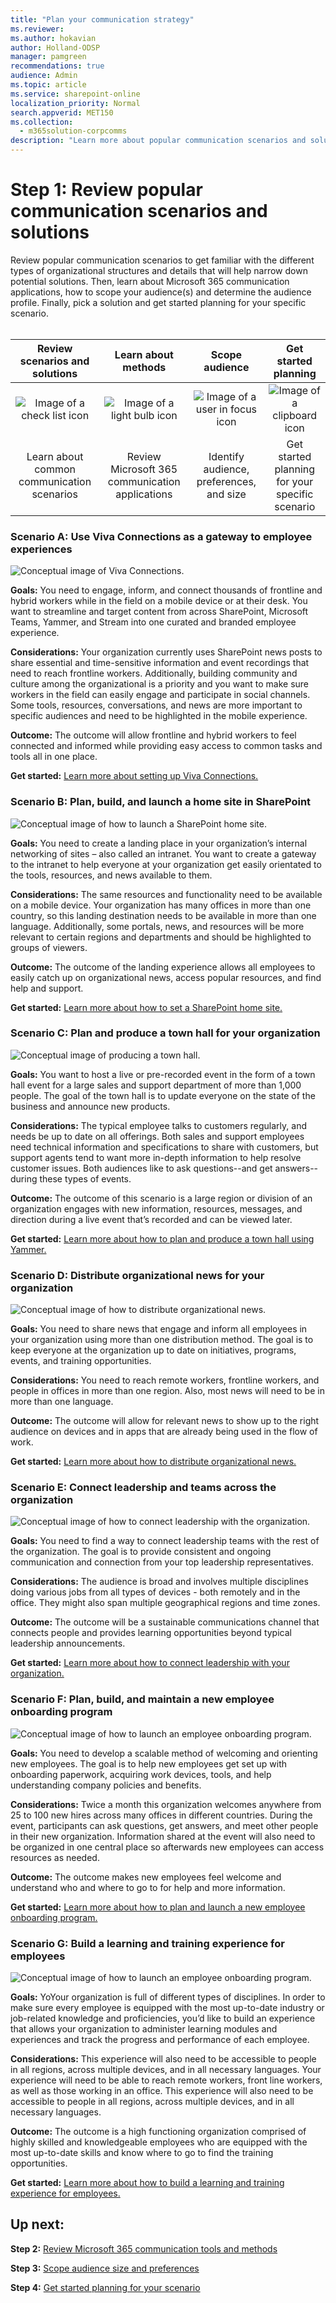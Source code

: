 ```yaml
---
title: "Plan your communication strategy"
ms.reviewer: 
ms.author: hokavian
author: Holland-ODSP
manager: pamgreen
recommendations: true
audience: Admin
ms.topic: article
ms.service: sharepoint-online
localization_priority: Normal
search.appverid: MET150
ms.collection: 
  - m365solution-corpcomms
description: "Learn more about popular communication scenarios and solutions"
---
```


# Step 1: Review popular communication scenarios and solutions

Review popular communication scenarios to get familiar with the different types of organizational structures and details that will help narrow down potential solutions. Then, learn about Microsoft 365 communication applications, how to scope your audience(s) and determine the audience profile. Finally, pick a solution and get started planning for your specific scenario.
<br>
<br>


| Review scenarios and solutions    | Learn about methods |Scope audience   |Get started planning   |
| :------------------: | :------------------: |:---------------:|:---------------:|
| ![Image of a check list icon](media/task-check.png)  |   ![Image of a light bulb icon](media/bulb-blue.png) |   ![Image of a user in focus icon](media/icon-plan-personalize.png) | ![Image of a clipboard icon](media/icon-plan-plan.png) |
| Learn about common communication scenarios|Review Microsoft 365 communication applications   | Identify audience, preferences, and size  |Get started planning for your specific scenario   |


### Scenario A: Use Viva Connections as a gateway to employee experiences


![Conceptual image of Viva Connections.](media/cc-viva-connections.png)

**Goals:** You need to engage, inform, and connect thousands of frontline and hybrid workers while in the field on a mobile device or at their desk. You want to streamline and target content from across SharePoint, Microsoft Teams, Yammer, and Stream into one curated and branded employee experience. 
<br>

**Considerations:** Your organization currently uses SharePoint news posts to share essential and time-sensitive information and event recordings that need to reach frontline workers. Additionally, building community and culture among the organizational is a priority and you want to make sure workers in the field can easily engage and participate in social channels. Some tools, resources, conversations, and news are more important to specific audiences and need to be highlighted in the mobile experience. 
<br>

**Outcome:** The outcome will allow frontline and hybrid workers to feel connected and informed while providing easy access to common tasks and tools all in one place. 

**Get started:** [Learn more about setting up Viva Connections.](guide-to-setting-up-viva-connections.md)


### Scenario B: Plan, build, and launch a home site in SharePoint

![Conceptual image of how to launch a SharePoint home site.](media/cc-home-site.png)

**Goals:** You need to create a landing place in your organization’s internal networking of sites – also called an intranet. You want to create a gateway to the intranet to help everyone at your organization get easily orientated to the tools, resources, and news available to them. 
<br>

**Considerations:** The same resources and functionality need to be available on a mobile device. Your organization has many offices in more than one country, so this landing destination needs to be available in more than one language. Additionally, some portals, news, and resources will be more relevant to certain regions and departments and should be highlighted to groups of viewers. 
<br>

**Outcome:** The outcome of the landing experience allows all employees to easily catch up on organizational news, access popular resources, and find help and support.

**Get started:** [Learn more about how to set a SharePoint home site.](home-site-plan.md)


### Scenario C: Plan and produce a town hall for your organization

![Conceptual image of producing a town hall.](media/cc-town-hall.png)

**Goals:** You want to host a live or pre-recorded event in the form of a town hall event for a large sales and support department of more than 1,000 people. The goal of the town hall is to update everyone on the state of the business and announce new products. 
<br>

**Considerations:** The typical employee talks to customers regularly, and needs be up to date on all offerings. Both sales and support employees need technical information and specifications to share with customers, but support agents tend to want more in-depth information to help resolve customer issues. Both audiences like to ask questions--and get answers--during these types of events. 
<br>

**Outcome:** The outcome of this scenario is a large region or division of an organization engages with new information, resources, messages, and direction during a live event that’s recorded and can be viewed later.

**Get started:** [Learn more about how to plan and produce a town hall using Yammer.](hold-town-hall-using-yammer.md)



### Scenario D: Distribute organizational news for your organization

![Conceptual image of how to distribute organizational news.](media/cc-news.png)

**Goals:** You need to share news that engage and inform all employees in your organization using more than one distribution method. The goal is to keep everyone at the organization up to date on initiatives, programs, events, and training opportunities. 
<br>

**Considerations:** You need to reach remote workers, frontline workers, and people in offices in more than one region. Also, most news will need to be in more than one language. 
<br>

**Outcome:** The outcome will allow for relevant news to show up to the right audience on devices and in apps that are already being used in the flow of work.

**Get started:** [Learn more about how to distribute organizational news.](distribute-corporate-news-to-your-organization.md)



### Scenario E: Connect leadership and teams across the organization

![Conceptual image of how to connect leadership with the organization.](media/cc-leadership-connection.png)

**Goals:** You need to find a way to connect leadership teams with the rest of the organization. The goal is to provide consistent and ongoing communication and connection from your top leadership representatives. 
<br>

**Considerations:** The audience is broad and involves multiple disciplines doing various jobs from all types of devices - both remotely and in the office. They might also span multiple geographical regions and time zones. 
<br>

**Outcome:** The outcome will be a sustainable communications channel that connects people and provides learning opportunities beyond typical leadership announcements.

**Get started:** [Learn more about how to connect leadership with your organization.](leadership-connection.md)



### Scenario F: Plan, build, and maintain a new employee onboarding program

![Conceptual image of how to launch an employee onboarding program.](media/cc-neo.png)

**Goals:** You need to develop a scalable method of welcoming and orienting new employees. The goal is to help new employees get set up with onboarding paperwork, acquiring work devices, tools, and help understanding company policies and benefits. 
<br>

**Considerations:** Twice a month this organization welcomes anywhere from 25 to 100 new hires across many offices in different countries. During the event, participants can ask questions, get answers, and meet other people in their new organization. Information shared at the event will also need to be organized in one central place so afterwards new employees can access resources as needed. 
<br>

**Outcome:** The outcome makes new employees feel welcome and understand who and where to go to for help and more information.

**Get started:** [Learn more about how to plan and launch a new employee onboarding program.](onboard-employees.md)


### Scenario G: Build a learning and training experience for employees

![Conceptual image of how to launch an employee onboarding program.](media/cc-neo.png)

**Goals:** YoYour organization is full of different types of disciplines. In order to make sure every employee is equipped with the most up-to-date industry or job-related knowledge and proficiencies, you’d like to build an experience that allows your organization to administer learning modules and experiences and track the progress and performance of each employee.
<br>

**Considerations:** This experience will also need to be accessible to people in all regions, across multiple devices, and in all necessary languages. Your experience will need to be able to reach remote workers, front line workers, as well as those working in an office. This experience will also need to be accessible to people in all regions, across multiple devices, and in all necessary languages.
<br>

**Outcome:** The outcome is a high functioning organization comprised of highly skilled and knowledgeable employees who are equipped with the most up-to-date skills and know where to go to find the training opportunities.

**Get started:** [Learn more about how to build a learning and training experience for employees.](build-learning-and-training-experiences-for-employees.md)


## Up next:

**Step 2:** [Review Microsoft 365 communication tools and methods](review-communication-apps.md)
<br>

**Step 3:** [Scope audience size and preferences](audience-profile.md)
<br>

**Step 4:** [Get started planning for your scenario](choose-communication-method.md)


<br>
<br>
